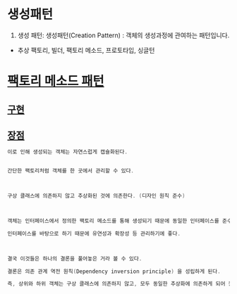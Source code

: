 # 생성패턴
1. 생성 패턴: 생성패턴(Creation Pattern) : 객체의 생성과정에 관여하는 패턴입니다.
* 추상 팩토리, 빌더, 팩토리 메소드, 프로토타입, 싱글턴


# [팩토리 메소드 패턴](https://gmlwjd9405.github.io/2018/08/07/factory-method-pattern.html)


## [구현](https://victorydntmd.tistory.com/299)


## [장점](https://mygumi.tistory.com/264)
```java
이로 인해 생성되는 객체는 자연스럽게 캡슐화된다.


간단한 팩토리처럼 객체를 한 곳에서 관리할 수 있다.



구상 클래스에 의존하지 않고 추상화된 것에 의존한다. (디자인 원칙 준수)



객체는 인터페이스에서 정의한 팩토리 메소드를 통해 생성되기 때문에 동일한 인터페이스를 준수한다.

인터페이스를 바탕으로 하기 때문에 유연성과 확장성 등 관리하기에 좋다.



결국 이것들은 하나의 결론을 풀어놓은 거라 볼 수 있다.

결론은 의존 관계 역전 원칙(Dependency inversion principle) 을 성립하게 된다.

즉, 상위와 하위 객체는 구상 클래스에 의존하지 않고, 모두 동일한 추상화에 의존하게 되어 원칙을 성립하게 된다.

```
